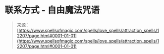 <!--yml

分类: 未分类

日期: 2024-06-12 18:49:45

-->

# 联系方式 - 自由魔法咒语

> 来源：[https://www.spellsofmagic.com/spells/love_spells/attraction_spells/12207/page.html#0001-01-01](https://www.spellsofmagic.com/spells/love_spells/attraction_spells/12207/page.html#0001-01-01)
